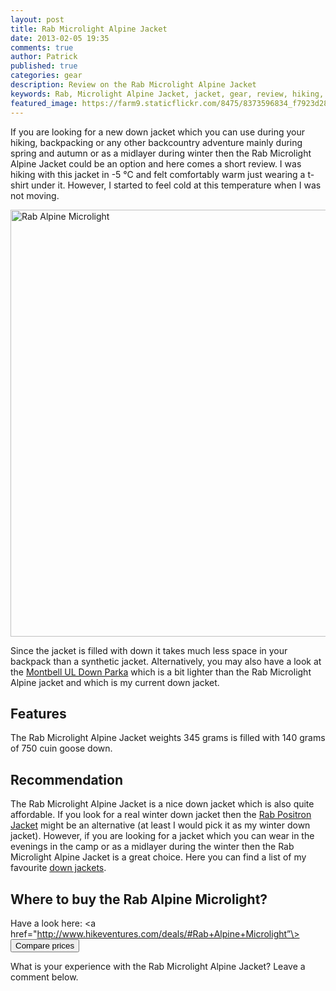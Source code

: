 ```yaml
---
layout: post
title: Rab Microlight Alpine Jacket
date: 2013-02-05 19:35
comments: true
author: Patrick
published: true
categories: gear
description: Review on the Rab Microlight Alpine Jacket
keywords: Rab, Microlight Alpine Jacket, jacket, gear, review, hiking, outdoor
featured_image: https://farm9.staticflickr.com/8475/8373596834_f7923d2831_b.jpg
---
```

If you are looking for a new down jacket which you can use during your hiking, backpacking or any other backcountry adventure mainly during spring and autumn  or as a midlayer during winter then the Rab Microlight Alpine Jacket could be an option and here comes a short review. I was hiking with this jacket in -5 °C and felt comfortably warm just wearing a t-shirt under it. However, I started to feel cold at this temperature when I was not moving.

<a href="https://www.flickr.com/photos/90204224@N07/8373596834" title="Rab Alpine Microlight"><img src="https://farm9.staticflickr.com/8475/8373596834_f7923d2831_b.jpg" width="1024" height="683" alt="Rab Alpine Microlight"></a>
<!--more-->
Since the jacket is filled with down it takes much less space in your backpack than a synthetic jacket. Alternatively, you may also have a look at the <a href="http://hikeventures.com/gear-review-montbell-u-dot-l-down-parka" target="_self">Montbell UL Down Parka</a> which is a bit lighter than the Rab Microlight Alpine jacket and which is my current down jacket.

## Features
The Rab Microlight Alpine Jacket weights 345 grams is filled with 140 grams of 750 cuin goose down. 

## Recommendation
The Rab Microlight Alpine Jacket is a nice down jacket which is also quite affordable. If you look for a real winter down jacket then the <a href="http://amzn.to/1I4ao2P">Rab Positron Jacket</a> might be an alternative (at least I would pick it as my winter down jacket). However, if you are looking for a jacket which you can wear in the evenings in the camp or as a midlayer during the winter then the Rab Microlight Alpine Jacket is a great choice. Here you can find a list of my favourite <a href="http://www.hikeventures.com/best-down-jackets/">down jackets</a>.

## Where to buy the Rab Alpine Microlight?
Have a look here: <a href="http://www.hikeventures.com/deals/#Rab+Alpine+Microlight”\><button class="btn btn-danger">Compare prices</button></a>

What is your experience with the Rab Microlight Alpine Jacket? Leave a comment below.
